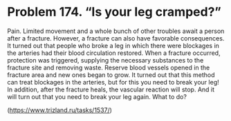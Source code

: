 # Problem 174. “Is your leg cramped?”

Pain. Limited movement and a whole bunch of other troubles await a person after a fracture. However, a fracture can also have favorable consequences. It turned out that people who broke a leg in which there were blockages in the arteries had their blood circulation restored. When a fracture occurred, protection was triggered, supplying the necessary substances to the fracture site and removing waste. Reserve blood vessels opened in the fracture area and new ones began to grow. It turned out that this method can treat blockages in the arteries, but for this you need to break your leg! In addition, after the fracture heals, the vascular reaction will stop. And it will turn out that you need to break your leg again. What to do?

(https://www.trizland.ru/tasks/1537/)